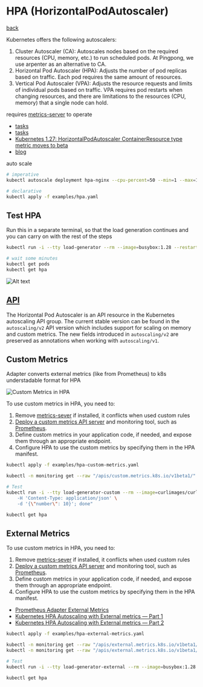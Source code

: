 # HPA (HorizontalPodAutoscaler)

[back](../README.md)

Kubernetes offers the following autoscalers:

1. Cluster Autoscaler (CA): Autoscales nodes based on the required resources (CPU, memory, etc.) to run scheduled pods. At Pingpong, we use arpenter as an alternative to CA.
2. Horizontal Pod Autoscaler (HPA): Adjusts the number of pod replicas based on traffic. Each pod requires the same amount of resources.
3. Vertical Pod Autoscaler (VPA): Adjusts the resource requests and limits of individual pods based on traffic. VPA requires pod restarts when changing resources, and there are limitations to the resources (CPU, memory) that a single node can hold.

requires [metrics-server](../metrics-server/Readme.md) to operate

- [tasks](https://kubernetes.io/docs/tasks/run-application/horizontal-pod-autoscale/)
- [tasks](https://kubernetes.io/docs/tasks/run-application/horizontal-pod-autoscale-walkthrough/)
- [Kubernetes 1.27: HorizontalPodAutoscaler ContainerResource type metric moves to beta](https://kubernetes.io/blog/2023/05/02/hpa-container-resource-metric/)
- [blog](https://komodor.com/learn/horizontal-pod-autoscaler/)

auto scale

```bash
# imperative
kubectl autoscale deployment hpa-nginx --cpu-percent=50 --min=1 --max=10

# declarative
kubectl apply -f examples/hpa.yaml
```

## Test HPA

Run this in a separate terminal, so that the load generation continues and you can carry on with the rest of the steps

```bash
kubectl run -i --tty load-generator --rm --image=busybox:1.28 --restart=Never -- /bin/sh -c "while sleep 0.01; do wget -q -O- http://hpa-nginx; done"

# wait some minutes
kubectl get pods
kubectl get hpa
```

![Alt text](./img/hpa-v1-vs-v2.png)

## [API](https://kubernetes.io/docs/tasks/run-application/horizontal-pod-autoscale/#api-object)

The Horizontal Pod Autoscaler is an API resource in the Kubernetes autoscaling API group. The current stable version can be found in the `autoscaling/v2` API version which includes support for scaling on memory and custom metrics. The new fields introduced in `autoscaling/v2` are preserved as annotations when working with `autoscaling/v1`.

## Custom Metrics

Adapter converts external metrics (like from Prometheus) to k8s understadable format for HPA

![Custom Metrics in HPA](img/hpa-custom-metrics.png)

To use custom metrics in HPA, you need to:

1. Remove [metrics-sever](../../kubernetes/metrics-server/Readme.md) if installed, it conflicts when used custom rules
2. [Deploy a custom metrics API server](../../prometheus-grafana/README.md#setup-custom-and-external-metrics-api-server) and monitoring tool, such as [Prometheus](../../prometheus-grafana/README.md).
3. Define custom metrics in your application code, if needed, and expose them through an appropriate endpoint.
4. Configure HPA to use the custom metrics by specifying them in the HPA manifest.

```bash
kubectl apply -f examples/hpa-custom-metrics.yaml

kubectl -n monitoring get --raw "/apis/custom.metrics.k8s.io/v1beta1/" | jq | grep http_requests_per_second

# Test
kubectl run -i --tty load-generator-custom --rm --image=curlimages/curl --restart=Never -- /bin/sh -c "while sleep 0.01; do curl http://hpa-nginx-custom-metrics/fibonacci \
    -H 'Content-Type: application/json' \
    -d '{\"number\": 10}'; done"

kubectl get hpa
```

## External Metrics

To use custom metrics in HPA, you need to:

1. Remove [metrics-sever](../addons/metrics-server/README.md#) if installed, it conflicts when used custom rules
2. [Deploy a custom metrics API server](../../prometheus-grafana/README.md#setup-custom-and-external-metrics-api-server) and monitoring tool, such as [Prometheus](../../prometheus-grafana/README.md).
3. Define custom metrics in your application code, if needed, and expose them through an appropriate endpoint.
4. Configure HPA to use the custom metrics by specifying them in the HPA manifest.

- [Prometheus Adapter External Metrics](https://github.com/kubernetes-sigs/prometheus-adapter/blob/master/docs/externalmetrics.md)
- [Kubernetes HPA Autoscaling with External metrics — Part 1](https://medium.com/@matteo.candido/kubernetes-hpa-autoscaling-with-external-metrics-b225289b9206)
- [Kubernetes HPA Autoscaling with External metrics — Part 2](https://medium.com/@matteo.candido/kubernetes-hpa-autoscaling-with-external-metrics-part-2-dffac36a1f4e)

```bash
kubectl apply -f examples/hpa-external-metrics.yaml

kubectl -n monitoring get --raw "/apis/external.metrics.k8s.io/v1beta1/" | jq | grep memory_usage_percentage
kubectl -n monitoring get --raw "/apis/external.metrics.k8s.io/v1beta1/" | jq | grep cpu_usage_percentage

# Test
kubectl run -i --tty load-generator-external --rm --image=busybox:1.28 --restart=Never -- /bin/sh -c "while sleep 0.01; do wget -q -O- http://hpa-nginx-external-metrics; done"

kubectl get hpa
```
